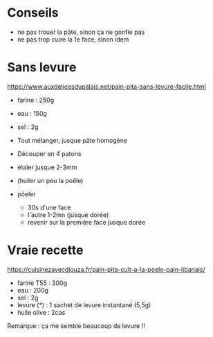 # Conseils
- ne pas trouer la pâte, sinon ça ne gonfle pas
- ne pas trop cuire la 1e face, sinon idem


# Sans levure
https://www.auxdelicesdupalais.net/pain-pita-sans-levure-facile.html

- farine    : 250g
- eau       : 150g
- sel       : 2g

- Tout mélanger, jusque pâte homogène
- Découper en 4 patons
- étaler jusque 2-3mm
- (huiler un peu la poêle) 
- pôeler 
    - 30s d'une face
    - l'autre 1-2mn (jusque dorée)
    - revenir sur la première face jusque dorée


# Vraie recette
https://cuisinezavecdjouza.fr/pain-pita-cuit-a-la-poele-pain-libanais/

- farine T55    : 300g
- eau           : 200g
- sel           : 2g
- levure (*)    : 1 sachet de levure instantané (5,5g)
- huile olive   : 2cas

Remarque : ça me semble beaucoup de levure !!
